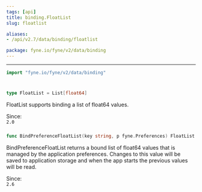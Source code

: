 ```yaml
---
tags: [api]
title: binding.FloatList
slug: floatlist

aliases:
- /api/v2.7/data/binding/floatlist

package: fyne.io/fyne/v2/data/binding
---
```



---
```go
import "fyne.io/fyne/v2/data/binding"
```

#

###

```go
type FloatList = List[float64]
```

FloatList supports binding a list of float64 values.


<div class="since">Since: <code>
2.0</code></div>

###

```go
func BindPreferenceFloatList(key string, p fyne.Preferences) FloatList
```
BindPreferenceFloatList returns a bound list of float64 values that is managed by the application preferences. Changes to this value will be saved to application storage and when the app starts the previous values will be read.


<div class="since">Since: <code>
2.6</code></div>
